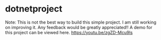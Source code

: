 # dotnetproject
Note: This is not the best way to build this simple project. I am still working on improving it. 
Any feedback would be greatly appreciated!!
A demo for this project can be viewed here. https://youtu.be/zgZD-Mcu9ls
